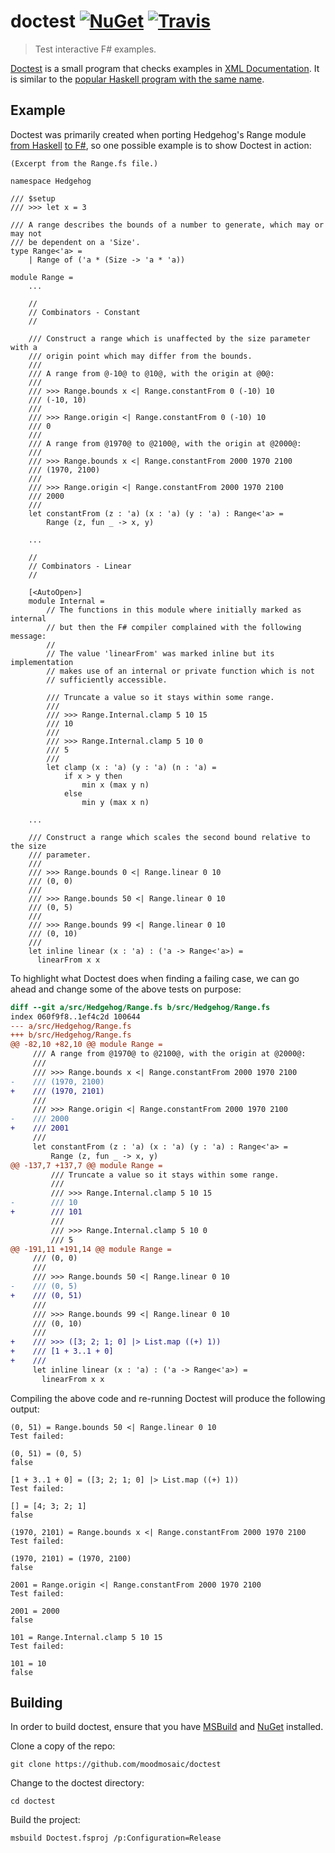 doctest [![NuGet][nuget-shield]][nuget] [![Travis][travis-shield]][travis]
========

> Test interactive F# examples.

[Doctest][doctest] is a small program that checks examples in [XML Documentation][xml-doc].
It is similar to the [popular Haskell program with the same name][haskell].

## Example

Doctest was primarily created when porting Hedgehog's Range module [from Haskell][range-hs] [to F#][range-fs], so one possible example is to show Doctest in action:

```f#
(Excerpt from the Range.fs file.)

namespace Hedgehog

/// $setup
/// >>> let x = 3

/// A range describes the bounds of a number to generate, which may or may not
/// be dependent on a 'Size'.
type Range<'a> =
    | Range of ('a * (Size -> 'a * 'a))

module Range =
    ...

    //
    // Combinators - Constant
    //

    /// Construct a range which is unaffected by the size parameter with a
    /// origin point which may differ from the bounds.
    ///
    /// A range from @-10@ to @10@, with the origin at @0@:
    ///
    /// >>> Range.bounds x <| Range.constantFrom 0 (-10) 10
    /// (-10, 10)
    ///
    /// >>> Range.origin <| Range.constantFrom 0 (-10) 10
    /// 0
    ///
    /// A range from @1970@ to @2100@, with the origin at @2000@:
    ///
    /// >>> Range.bounds x <| Range.constantFrom 2000 1970 2100
    /// (1970, 2100)
    ///
    /// >>> Range.origin <| Range.constantFrom 2000 1970 2100
    /// 2000
    ///
    let constantFrom (z : 'a) (x : 'a) (y : 'a) : Range<'a> =
        Range (z, fun _ -> x, y)

    ...

    //
    // Combinators - Linear
    //

    [<AutoOpen>]
    module Internal =
        // The functions in this module where initially marked as internal
        // but then the F# compiler complained with the following message:
        //
        // The value 'linearFrom' was marked inline but its implementation
        // makes use of an internal or private function which is not
        // sufficiently accessible.

        /// Truncate a value so it stays within some range.
        ///
        /// >>> Range.Internal.clamp 5 10 15
        /// 10
        ///
        /// >>> Range.Internal.clamp 5 10 0
        /// 5
        ///
        let clamp (x : 'a) (y : 'a) (n : 'a) =
            if x > y then
                min x (max y n)
            else
                min y (max x n)

    ...

    /// Construct a range which scales the second bound relative to the size
    /// parameter.
    ///
    /// >>> Range.bounds 0 <| Range.linear 0 10
    /// (0, 0)
    ///
    /// >>> Range.bounds 50 <| Range.linear 0 10
    /// (0, 5)
    ///
    /// >>> Range.bounds 99 <| Range.linear 0 10
    /// (0, 10)
    ///
    let inline linear (x : 'a) : ('a -> Range<'a>) =
      linearFrom x x
```

To highlight what Doctest does when finding a failing case, we can go ahead and change some of the above tests on purpose:

```diff
diff --git a/src/Hedgehog/Range.fs b/src/Hedgehog/Range.fs
index 060f9f8..1ef4c2d 100644
--- a/src/Hedgehog/Range.fs
+++ b/src/Hedgehog/Range.fs
@@ -82,10 +82,10 @@ module Range =
     /// A range from @1970@ to @2100@, with the origin at @2000@:
     ///
     /// >>> Range.bounds x <| Range.constantFrom 2000 1970 2100
-    /// (1970, 2100)
+    /// (1970, 2101)
     ///
     /// >>> Range.origin <| Range.constantFrom 2000 1970 2100
-    /// 2000
+    /// 2001
     ///
     let constantFrom (z : 'a) (x : 'a) (y : 'a) : Range<'a> =
         Range (z, fun _ -> x, y)
@@ -137,7 +137,7 @@ module Range =
         /// Truncate a value so it stays within some range.
         ///
         /// >>> Range.Internal.clamp 5 10 15
-        /// 10
+        /// 101
         ///
         /// >>> Range.Internal.clamp 5 10 0
         /// 5
@@ -191,11 +191,14 @@ module Range =
     /// (0, 0)
     ///
     /// >>> Range.bounds 50 <| Range.linear 0 10
-    /// (0, 5)
+    /// (0, 51)
     ///
     /// >>> Range.bounds 99 <| Range.linear 0 10
     /// (0, 10)
     ///
+    /// >>> ([3; 2; 1; 0] |> List.map ((+) 1))
+    /// [1 + 3..1 + 0]
+    ///
     let inline linear (x : 'a) : ('a -> Range<'a>) =
       linearFrom x x
```

Compiling the above code and re-running Doctest will produce the following output:

```
(0, 51) = Range.bounds 50 <| Range.linear 0 10
Test failed:

(0, 51) = (0, 5)
false

[1 + 3..1 + 0] = ([3; 2; 1; 0] |> List.map ((+) 1))
Test failed:

[] = [4; 3; 2; 1]
false

(1970, 2101) = Range.bounds x <| Range.constantFrom 2000 1970 2100
Test failed:

(1970, 2101) = (1970, 2100)
false

2001 = Range.origin <| Range.constantFrom 2000 1970 2100
Test failed:

2001 = 2000
false

101 = Range.Internal.clamp 5 10 15
Test failed:

101 = 10
false
```

## Building

In order to build doctest, ensure that you have [MSBuild][msbuild] and [NuGet][nugetdl] installed.

Clone a copy of the repo:

```
git clone https://github.com/moodmosaic/doctest
```

Change to the doctest directory:

```
cd doctest
```

Build the project:

```
msbuild Doctest.fsproj /p:Configuration=Release
```

 [doctest]: https://github.com/moodmosaic/doctest
 [xml-doc]: https://docs.microsoft.com/en-us/dotnet/articles/fsharp/language-reference/xml-documentation
 [haskell]: http://hackage.haskell.org/package/doctest
 [msbuild]: https://github.com/Microsoft/msbuild
 [nugetdl]: https://dist.nuget.org/index.html

 [nuget]: https://www.nuget.org/packages/Doctest/
 [nuget-shield]: https://img.shields.io/nuget/dt/Doctest.svg?style=flat

 [travis]: https://travis-ci.org/moodmosaic/doctest
 [travis-shield]: https://travis-ci.org/moodmosaic/doctest.svg?branch=master

 [range-hs]: https://github.com/hedgehogqa/haskell-hedgehog/blob/d3e2d75e1141e2f734f3a037cd635946726b9003/hedgehog/src/Hedgehog/Range.hs
 [range-fs]: https://github.com/hedgehogqa/fsharp-hedgehog/blob/731290e713bf1790e0b388ddaae32d8bf93c83a0/src/Hedgehog/Range.fs